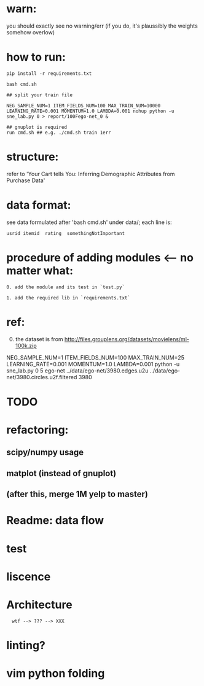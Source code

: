 # warn:
  you should exactly see no warning/err
  (if you do, it's plaussibly the weights somehow overlow)

# how to run:
  ```
  pip install -r requirements.txt
  ```
  ```
  bash cmd.sh
  ```
  ```
  ## split your train file
  ```
  ```
  NEG_SAMPLE_NUM=1 ITEM_FIELDS_NUM=100 MAX_TRAIN_NUM=10000 LEARNING_RATE=0.001 MOMENTUM=1.0 LAMBDA=0.001 nohup python -u sne_lab.py 0 > report/100Fego-net_0 &
  ```
  ```
  ## gnuplot is required
  run cmd.sh ## e.g. ./cmd.sh train 1err
  ```

# structure:
  refer to 'Your Cart tells You: Inferring Demographic Attributes from Purchase Data'

# data format:
  see data formulated after 'bash cmd.sh' under data/; each line is:
  ```
  usrid	itemid	rating	somethingNotImportant
  ```

# procedure of adding modules <-- no matter what:
  ```
  0. add the module and its test in `test.py`
  ```
  ```
  1. add the required lib in `requirements.txt`
  ```

# ref:
  0. the dataset is from http://files.grouplens.org/datasets/movielens/ml-100k.zip

NEG_SAMPLE_NUM=1 ITEM_FIELDS_NUM=100 MAX_TRAIN_NUM=25 LEARNING_RATE=0.001 MOMENTUM=1.0 LAMBDA=0.001 python -u sne_lab.py 0 5 ego-net ../data/ego-net/3980.edges.u2u ../data/ego-net/3980.circles.u2f.filtered 3980
# TODO
# refactoring:
## scipy/numpy usage
## matplot (instead of gnuplot)
## (after this, merge 1M yelp to master)
# Readme: data flow
# test
# liscence
# Architecture
```
  wtf --> ??? --> XXX
```
# linting?
# vim python folding
